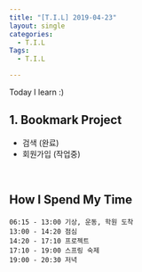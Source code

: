 ```yaml
---
title: "[T.I.L] 2019-04-23"
layout: single
categories:
  - T.I.L
Tags:
  - T.I.L

---
```

Today I learn :)     

   
## 1. Bookmark Project    
* 검색 (완료)  
* 회원가입 (작업중)       


<br>

## How I Spend My Time
```
06:15 - 13:00 기상, 운동, 학원 도착  
13:00 - 14:20 점심  
14:20 - 17:10 프로젝트  
17:10 - 19:00 스프링 숙제  
19:00 - 20:30 저녁      
    
```
 

